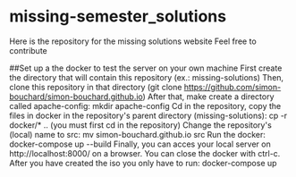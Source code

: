 # missing-semester_solutions
Here is the repository for the missing solutions website
Feel free to contribute

##Set up a the docker to test the server on your own machine
First create the directory that will contain this repository (ex.: missing-solutions)
Then, clone this repository in that directory (git clone https://github.com/simon-bouchard/simon-bouchard.github.io)
After that, make create a directory called apache-config: mkdir apache-config
Cd in the repository, copy the files in docker in the repository's parent directory (missing-solutions): cp -r docker/\* .. (you must first cd in the repository)
Change the repository's (local) name to src: mv simon-bouchard.github.io src
Run the docker: docker-compose up --build
Finally, you can acces your local server on http://localhost:8000/ on a browser.
You can close the docker with ctrl-c.
After you have created the iso you only have to run: docker-compose up
